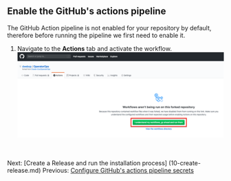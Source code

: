 ## Enable the GitHub's actions pipeline  

The GitHub Action pipeline is not enabled for your repository by default, therefore before running the pipeline we first need to enable it.

1. Navigate to the **Actions** tab and activate the workflow.
  ![github's actions secrets](images/github-enable-workflow.png)

<br/><br/>
Next: [Create a Release and run the installation process]  (10-create-release.md)
Previous: [Configure GitHub's actions pipeline secrets](08-create-secrets.md)  